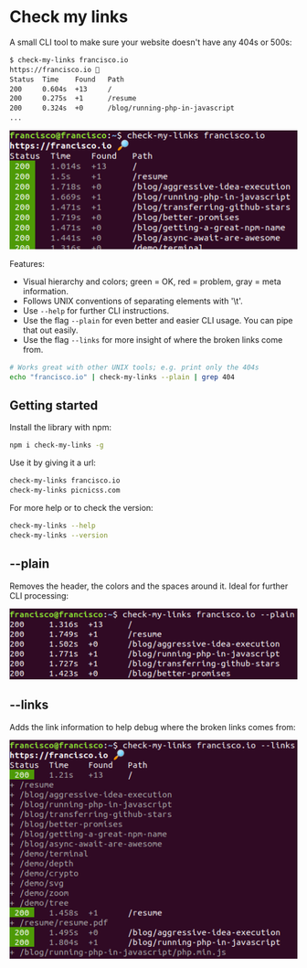# Check my links

A small CLI tool to make sure your website doesn't have any 404s or 500s:

```bash
$ check-my-links francisco.io
https://francisco.io 🔎
Status  Time    Found   Path
200     0.604s  +13     /
200     0.275s  +1      /resume
200     0.324s  +0      /blog/running-php-in-javascript
...
```

![Output preview as described above](./assets/preview.png)

Features:

- Visual hierarchy and colors; green = OK, red = problem, gray = meta information.
- Follows UNIX conventions of separating elements with '\t'.
- Use `--help` for further CLI instructions.
- Use the flag `--plain` for even better and easier CLI usage. You can pipe that out easily.
- Use the flag `--links` for more insight of where the broken links come from.

```bash
# Works great with other UNIX tools; e.g. print only the 404s
echo "francisco.io" | check-my-links --plain | grep 404
```

## Getting started

Install the library with npm:

```bash
npm i check-my-links -g
```

Use it by giving it a url:

```bash
check-my-links francisco.io
check-my-links picnicss.com
```

For more help or to check the version:

```bash
check-my-links --help
check-my-links --version
```

## --plain

Removes the header, the colors and the spaces around it. Ideal for further CLI processing:

![](./assets/plain.png)

## --links

Adds the link information to help debug where the broken links comes from:

![](./assets/links.png)
